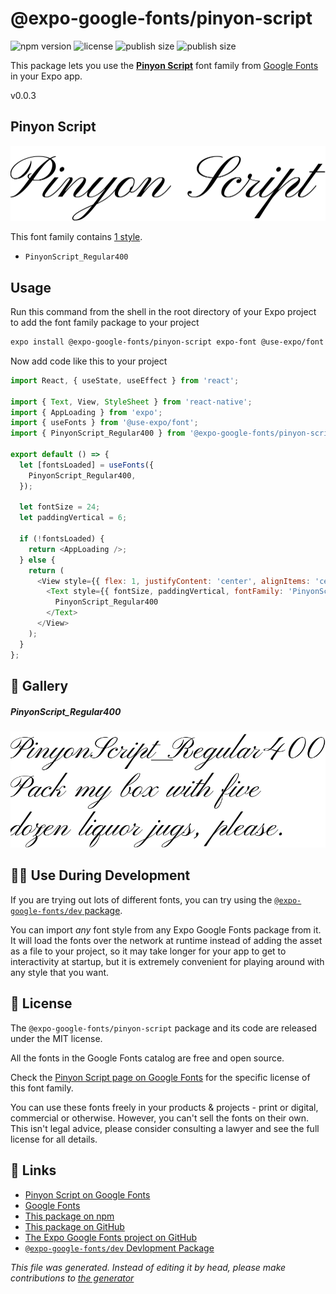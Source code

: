 # @expo-google-fonts/pinyon-script

![npm version](https://flat.badgen.net/npm/v/@expo-google-fonts/pinyon-script)
![license](https://flat.badgen.net/github/license/expo/google-fonts)
![publish size](https://flat.badgen.net/packagephobia/install/@expo-google-fonts/pinyon-script)
![publish size](https://flat.badgen.net/packagephobia/publish/@expo-google-fonts/pinyon-script)

This package lets you use the [**Pinyon Script**](https://fonts.google.com/specimen/Pinyon+Script) font family from [Google Fonts](https://fonts.google.com/) in your Expo app.

v0.0.3

## Pinyon Script

![Pinyon Script](./font-family.png)

This font family contains [1 style](#gallery).

- `PinyonScript_Regular400`

## Usage

Run this command from the shell in the root directory of your Expo project to add the font family package to your project
```sh
expo install @expo-google-fonts/pinyon-script expo-font @use-expo/font
```

Now add code like this to your project
```js
import React, { useState, useEffect } from 'react';

import { Text, View, StyleSheet } from 'react-native';
import { AppLoading } from 'expo';
import { useFonts } from '@use-expo/font';
import { PinyonScript_Regular400 } from '@expo-google-fonts/pinyon-script';

export default () => {
  let [fontsLoaded] = useFonts({
    PinyonScript_Regular400,
  });

  let fontSize = 24;
  let paddingVertical = 6;

  if (!fontsLoaded) {
    return <AppLoading />;
  } else {
    return (
      <View style={{ flex: 1, justifyContent: 'center', alignItems: 'center' }}>
        <Text style={{ fontSize, paddingVertical, fontFamily: 'PinyonScript_Regular400' }}>
          PinyonScript_Regular400
        </Text>
      </View>
    );
  }
};

```

## 🔡 Gallery

##### PinyonScript_Regular400
![PinyonScript_Regular400](./76a6132a59fff29721156baa5452296b0cf50a435c5bdba96e8bda980999341b.ttf.png)


## 👩‍💻 Use During Development

If you are trying out lots of different fonts, you can try using the [`@expo-google-fonts/dev` package](https://github.com/expo/google-fonts/tree/master/font-packages/dev#readme).

You can import *any* font style from any Expo Google Fonts package from it. It will load the fonts
over the network at runtime instead of adding the asset as a file to your project, so it may take longer
for your app to get to interactivity at startup, but it is extremely convenient
for playing around with any style that you want.

## 📖 License

The `@expo-google-fonts/pinyon-script` package and its code are released under the MIT license.

All the fonts in the Google Fonts catalog are free and open source.

Check the [Pinyon Script page on Google Fonts](https://fonts.google.com/specimen/Pinyon+Script) for the specific license of this font family.

You can use these fonts freely in your products & projects - print or digital, commercial or otherwise. However, you can't sell the fonts on their own. This isn't legal advice, please consider consulting a lawyer and see the full license for all details.

## 🔗 Links

- [Pinyon Script on Google Fonts](https://fonts.google.com/specimen/Pinyon+Script)
- [Google Fonts](https://fonts.google.com/)
- [This package on npm](https://www.npmjs.com/package/@expo-google-fonts/pinyon-script)
- [This package on GitHub](https://github.com/expo/google-fonts/tree/master/font-packages/pinyon-script)
- [The Expo Google Fonts project on GitHub](https://github.com/expo/google-fonts)
- [`@expo-google-fonts/dev` Devlopment Package](https://github.com/expo/google-fonts/tree/master/font-packages/dev)


*This file was generated. Instead of editing it by head, please make contributions to [the generator](https://github.com/expo/google-fonts/tree/master/packages/generator)*
